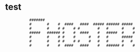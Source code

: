test
====
               #######                                          
               #       #    #  ####   ####  ##### ###### #####  
               #       #    # #    # #        #   #      #    # 
               #####   ###### #    #  ####    #   #####  #    # 
               #       #    # #    #      #   #   #      #####  
               #       #    # #    # #    #   #   #      #   #  
               #       #    #  ####   ####    #   ###### #    # 
